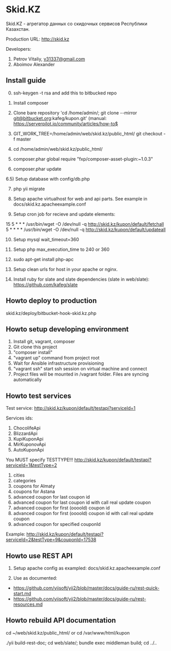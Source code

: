 Skid.KZ
================================

Skid.KZ - агрегатор данных со скидочных сервисов Республики Казахстан.

Production URL: http://skid.kz

Developers:
1. Petrov Vitaliy, v31337@gmail.com
2. Aboimov Alexander

Install guide
-------------------
0) ssh-keygen -t rsa and add this to bitbucked repo

1) Install composer

2) Clone bare repository 'cd /home/admin/; git clone --mirror git@bitbucket.org:kafeg/kupon.git' (manual: https://serverpilot.io/community/articles/how-to$<br/>

3) GIT_WORK_TREE=/home/admin/web/skid.kz/public_html/ git checkout -f master

4) cd /home/admin/web/skid.kz/public_html/

5) composer.phar global require "fxp/composer-asset-plugin:~1.0.3"

6) composer.phar update

6.5) Setup database with config/db.php

7) php yii migrate

8) Setup apache virtualhost for web and api parts. See example in docs/skid.kz.apacheexample.conf

9) Setup cron job for recieve and update elements:

15 5 * * * /usr/bin/wget -O /dev/null -q http://skid.kz/kupon/default/fetchall
5 * * * * /usr/bin/wget -O /dev/null -q http://skid.kz/kupon/default/updateall

10) Setup mysql wait_timeout=360

11) Setup php max_execution_time to 240 or 360

12) sudo apt-get install php-apc

13) Setup clean urls for host in your apache or nginx.

14) Install ruby for slate and slate dependencies (slate in web/slate): https://github.com/kafeg/slate

Howto deploy to production
------------------------------------
skid.kz/deploy/bitbucket-hook-skid.kz.php

Howto setup developing environment
------------------------------------
1. Install git, vagrant, composer
2. Git clone this project
3. "composer install" 
4. "vagrant up" command from project root
4. Wait for Ansible infrastructure provisioning
5. "vagrant ssh" start ssh session on virtual machine and connect
6. Project files will be mounted in /vagrant folder. Files are syncing automatically

Howto test services
--------------------------------------

Test service: http://skid.kz/kupon/default/testapi?serviceId=1

Services ids:
1. ChocolifeApi
2. BlizzardApi
3. KupiKuponApi
4. MirKuponovApi
5. AutoKuponApi

You MUST specify TESTTYPE!!!
http://skid.kz/kupon/default/testapi?serviceId=1&testType=2

1. cities
2. categories
3. coupons for Almaty
4. coupons for Astana
5. advanced coupon for last coupon id
6. advanced coupon for last coupon id with call real update coupon
7. advanced coupon for first (oooold) coupon id
8. advanced coupon for first (oooold) coupon id with call real update coupon
9. advanced coupon for specified couponId

Example: http://skid.kz/kupon/default/testapi?serviceId=2&testType=9&couponId=17538

Howto use REST API
--------------------------------------
1. Setup apache config as exampled: docs/skid.kz.apacheexample.conf

2. Use as documented:
- https://github.com/yiisoft/yii2/blob/master/docs/guide-ru/rest-quick-start.md
- https://github.com/yiisoft/yii2/blob/master/docs/guide-ru/rest-resources.md

Howto rebuild API documentation
--------------------------------------

cd ~/web/skid.kz/public_html/ or cd /var/www/html/kupon

./yii build-rest-doc; cd web/slate/; bundle exec middleman build; cd ../..